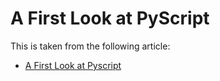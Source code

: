 # A First Look at PyScript

This is taken from the following article:

* [A First Look at Pyscript](https://realpython.com/pyscript-python-in-browser/)
